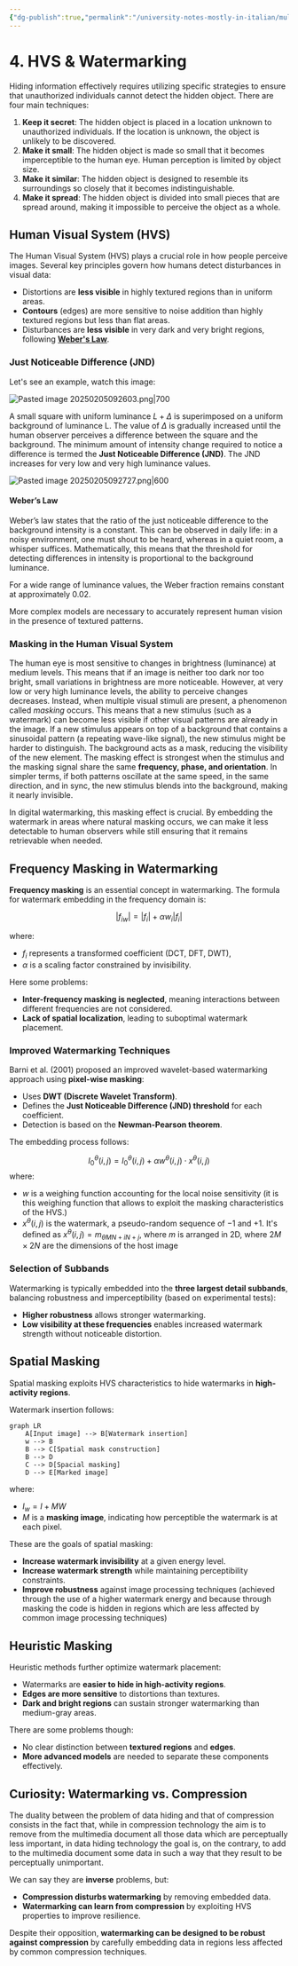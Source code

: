 ```yaml
---
{"dg-publish":true,"permalink":"/university-notes-mostly-in-italian/multimedia-data-security/theory/4-hvs-and-watermarking/","created":"2025-02-05T09:09:55.346+01:00","updated":"2025-02-23T23:22:48.276+01:00"}
---
```


# 4. HVS & Watermarking
Hiding information effectively requires utilizing specific strategies to ensure that unauthorized individuals cannot detect the hidden object. There are four main techniques:

1. **Keep it secret**: The hidden object is placed in a location unknown to unauthorized individuals. If the location is unknown, the object is unlikely to be discovered.
2. **Make it small**: The hidden object is made so small that it becomes imperceptible to the human eye. Human perception is limited by object size.
3. **Make it similar**: The hidden object is designed to resemble its surroundings so closely that it becomes indistinguishable.
4. **Make it spread**: The hidden object is divided into small pieces that are spread around, making it impossible to perceive the object as a whole.

## Human Visual System (HVS)

The Human Visual System (HVS) plays a crucial role in how people perceive images. Several key principles govern how humans detect disturbances in visual data:

- Distortions are **less visible** in highly textured regions than in uniform areas.
- **Contours** (edges) are more sensitive to noise addition than highly textured regions but less than flat areas.
- Disturbances are **less visible** in very dark and very bright regions, following **[Weber's Law](https://www.wikipedia.org/wiki/Weber%E2%80%93Fechner_law)**.

### Just Noticeable Difference (JND)
Let's see an example, watch this image:

![Pasted image 20250205092603.png|700](/img/user/%F0%9F%8E%93%20University%20notes%20(mostly%20in%20Italian)/%F0%9F%94%92%20Multimedia%20Data%20Security/_images/Pasted%20image%2020250205092603.png)

A small square with uniform luminance $L+\Delta$ is superimposed on a uniform background of luminance L. The value of $\Delta$ is gradually increased until the human observer perceives a difference between the square and the background. The minimum amount of intensity change required to notice a difference is termed the **Just Noticeable Difference (JND)**. The JND increases for very low and very high luminance values.

![Pasted image 20250205092727.png|600](/img/user/%F0%9F%8E%93%20University%20notes%20(mostly%20in%20Italian)/%F0%9F%94%92%20Multimedia%20Data%20Security/_images/Pasted%20image%2020250205092727.png)

#### Weber’s Law

Weber’s law states that the ratio of the just noticeable difference to the background intensity is a constant. This can be observed in daily life: in a noisy environment, one must shout to be heard, whereas in a quiet room, a whisper suffices. Mathematically, this means that the threshold for detecting differences in intensity is proportional to the background luminance.

For a wide range of luminance values, the Weber fraction remains constant at approximately $0.02$.

More complex models are necessary to accurately represent human vision in the presence of textured patterns.

### Masking in the Human Visual System

The human eye is most sensitive to changes in brightness (luminance) at medium levels. This means that if an image is neither too dark nor too bright, small variations in brightness are more noticeable. However, at very low or very high luminance levels, the ability to perceive changes decreases.
Instead, when multiple visual stimuli are present, a phenomenon called _masking_ occurs. This means that a new stimulus (such as a watermark) can become less visible if other visual patterns are already in the image.
If a new stimulus appears on top of a background that contains a sinusoidal pattern (a repeating wave-like signal), the new stimulus might be harder to distinguish. The background acts as a mask, reducing the visibility of the new element.
The masking effect is strongest when the stimulus and the masking signal share the same **frequency, phase, and orientation**. In simpler terms, if both patterns oscillate at the same speed, in the same direction, and in sync, the new stimulus blends into the background, making it nearly invisible.

In digital watermarking, this masking effect is crucial. By embedding the watermark in areas where natural masking occurs, we can make it less detectable to human observers while still ensuring that it remains retrievable when needed.

## Frequency Masking in Watermarking

**Frequency masking** is an essential concept in watermarking. The formula for watermark embedding in the frequency domain is:

$$|f_{iw}| = |f_i| + \alpha w_i |f_i|$$

where:

- $f_i$ represents a transformed coefficient (DCT, DFT, DWT),
- $\alpha$ is a scaling factor constrained by invisibility.

Here some problems:

- **Inter-frequency masking is neglected**, meaning interactions between different frequencies are not considered.
- **Lack of spatial localization**, leading to suboptimal watermark placement.

### Improved Watermarking Techniques

Barni et al. (2001) proposed an improved wavelet-based watermarking approach using **pixel-wise masking**:

- Uses **DWT (Discrete Wavelet Transform)**.
- Defines the **Just Noticeable Difference (JND) threshold** for each coefficient.
- Detection is based on the **Newman-Pearson theorem**.

The embedding process follows:

$$I^\theta_0 (i,j) = I^\theta_0 (i,j) + \alpha w^\theta (i,j) \cdot x^\theta (i,j)
$$
where:
- $w$ is a weighing function accounting for the local noise sensitivity (it is this weighing function that allows to exploit the masking characteristics of the HVS.)
- $x^\theta (i,j)$ is the watermark, a pseudo-random sequence of $-1$ and $+1$. It's defined as $x^\theta (i,j) = m_{\theta MN + iN + j}$, where $m$ is arranged in 2D, where $2M\times2N$ are the dimensions of the host image

### Selection of Subbands

Watermarking is typically embedded into the **three largest detail subbands**, balancing robustness and imperceptibility (based on experimental tests):

- **Higher robustness** allows stronger watermarking.
- **Low visibility at these frequencies** enables increased watermark strength without noticeable distortion.

## Spatial Masking

Spatial masking exploits HVS characteristics to hide watermarks in **high-activity regions**.

Watermark insertion follows:

```mermaid
graph LR
    A[Input image] --> B[Watermark insertion]
    w --> B
    B --> C[Spatial mask construction]
    B --> D
    C --> D[Spacial masking]
    D --> E[Marked image]
```

where:
- $I_w = I + M W$
- $M$ is a **masking image**, indicating how perceptible the watermark is at each pixel.

These are the goals of spatial masking:
- **Increase watermark invisibility** at a given energy level.
- **Increase watermark strength** while maintaining perceptibility constraints.
- **Improve robustness** against image processing techniques (achieved through the use of a higher watermark energy and because through masking the code is hidden in regions which are less affected by common image processing techniques)

## Heuristic Masking

Heuristic methods further optimize watermark placement:

- Watermarks are **easier to hide in high-activity regions**.
- **Edges are more sensitive** to distortions than textures.
- **Dark and bright regions** can sustain stronger watermarking than medium-gray areas.

There are some problems though:

- No clear distinction between **textured regions** and **edges**.
- **More advanced models** are needed to separate these components effectively.

## Curiosity: Watermarking vs. Compression

The duality between the problem of data hiding and that of compression consists in the fact that, while in compression technology the aim is to remove from the multimedia document all those data which are perceptually less important, in data hiding technology the goal is, on the contrary, to add to the multimedia document some data in such a way that they result to be perceptually unimportant.

We can say they are **inverse** problems, but:

- **Compression disturbs watermarking** by removing embedded data.
- **Watermarking can learn from compression** by exploiting HVS properties to improve resilience.

Despite their opposition, **watermarking can be designed to be robust against compression** by carefully embedding data in regions less affected by common compression techniques.